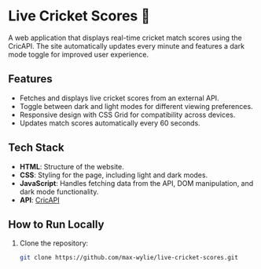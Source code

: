 # Live Cricket Scores 🏏

A web application that displays real-time cricket match scores using the CricAPI. The site automatically updates every minute and features a dark mode toggle for improved user experience.

## Features
- Fetches and displays live cricket scores from an external API.
- Toggle between dark and light modes for different viewing preferences.
- Responsive design with CSS Grid for compatibility across devices.
- Updates match scores automatically every 60 seconds.

## Tech Stack
- **HTML**: Structure of the website.
- **CSS**: Styling for the page, including light and dark modes.
- **JavaScript**: Handles fetching data from the API, DOM manipulation, and dark mode functionality.
- **API**: [CricAPI](https://www.cricketdata.org)

## How to Run Locally
1. Clone the repository:
   ```bash
   git clone https://github.com/max-wylie/live-cricket-scores.git
